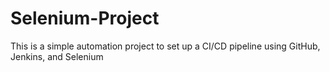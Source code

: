 # Selenium-Project
This is a simple automation project to set up a CI/CD pipeline using GitHub, Jenkins, and Selenium 
